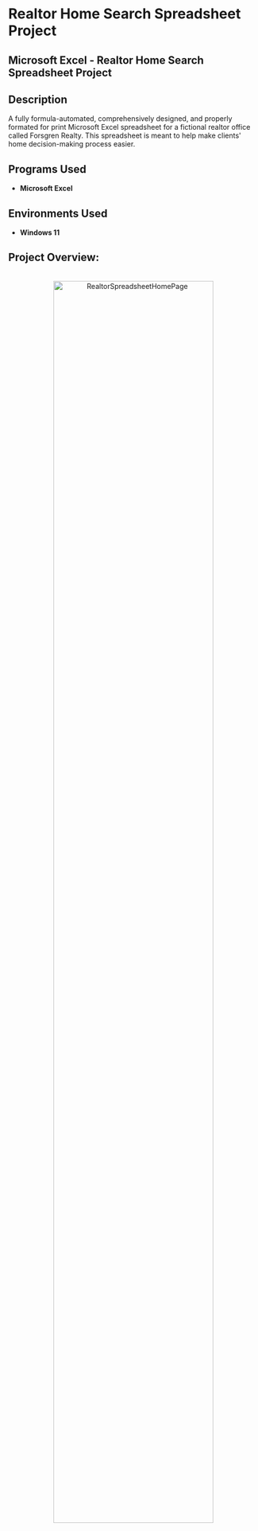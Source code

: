 # Realtor Home Search Spreadsheet Project
<h2>Microsoft Excel - Realtor Home Search Spreadsheet Project</h2>

<h2>Description</h2>
A fully formula-automated, comprehensively designed, and properly formated for print Microsoft Excel spreadsheet for a fictional realtor office called Forsgren Realty. This spreadsheet is meant to help make clients' home decision-making process easier.
<br />


<h2>Programs Used</h2>

- <b>Microsoft Excel</b>


<h2>Environments Used </h2>

- <b>Windows 11</b>

<h2>Project Overview:</h2>

<p align="center">
<br/>
<img src="https://i.imgur.com/4D2sx37.png" height="80%" width="80%" alt="RealtorSpreadsheetHomePage"/>

<!--
 ```diff
- text in red
+ text in green
! text in orange
# text in gray
@@ text in purple (and bold)@@
```
--!>
